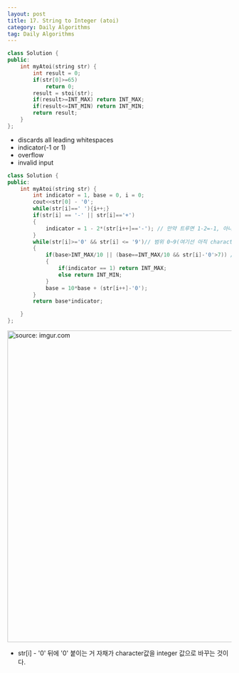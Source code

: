 ```yaml
---
layout: post
title: 17. String to Integer (atoi)
category: Daily Algorithms
tag: Daily Algorithms
---
```


```c++
class Solution {
public:
    int myAtoi(string str) {
        int result = 0;
        if(str[0]>=65)
            return 0;
        result = stoi(str);
        if(result>=INT_MAX) return INT_MAX;
        if(result<=INT_MIN) return INT_MIN;
        return result;
    }
};
```

- discards all leading whitespaces
- indicator(-1 or 1)
- overflow
- invalid input

```c++
class Solution {
public:
    int myAtoi(string str) {
        int indicator = 1, base = 0, i = 0;
        cout<<str[0] - '0';
        while(str[i]==' '){i++;}
        if(str[i] == '-' || str[i]=='+')
        {
            indicator = 1 - 2*(str[i++]=='-'); // 만약 트루면 1-2=-1, 아니면 1-0 =1
        }
        while(str[i]>='0' && str[i] <= '9')// 범위 0~9(여기선 아직 character 데이터 유형)
        {
            if(base>INT_MAX/10 || (base==INT_MAX/10 && str[i]-'0'>7)) // str[i]-'0', 즉 integer로 바꾸눈 문구. 7보다 커야한다.
            {
                if(indicator == 1) return INT_MAX;
                else return INT_MIN;
            }
            base = 10*base + (str[i++]-'0');
        }
        return base*indicator;

    }
};
```

<a href="https://postimg.cc/V0XHHmq1"><img src="https://i.postimg.cc/7hR8hLbC/Capture.jpg" width="700px" title="source: imgur.com" /><a>

- str[i] - '0' 뒤에 '0' 붙이는 거 자채가 character값을 integer 값으로 바꾸는 것이다.
